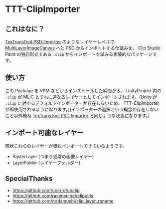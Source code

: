 # TTT-ClipImporter

## これはなに？

[TexTransTool PSD Importer](https://ttt.rs64.net/docs/Reference/TexTransToolPSDImporter) のようなレイヤーレベルで [MultiLayerImageCanvas](https://ttt.rs64.net/docs/Reference/MultiLayerImageCanvas) へと PSD からインポートする仕組みを、 Clip Studio Paint の独自形式である `.clip` からインポートを試みる実験的なパッケージです。

## 使い方

この Package を VPM などからインストールした瞬間から、 UnityProject 内の `.clip` が [MLIC](https://ttt.rs64.net/docs/Reference/MultiLayerImageCanvas) とそれに連なるレイヤーとしてインポートされます。(Unity が `.clip` に対するデフォルトインポーターが存在しないため、 TTT-ClipImporter が即使用されるようになります。)(インポーターの選択という概念が存在しないこと以外概ね [TexTransTool PSD Importer](https://ttt.rs64.net/docs/Reference/TexTransToolPSDImporter) と同じような状態になります。)

## インポート可能なレイヤー

現状これらのレイヤーが概ねインポートできているようです。

- RasterLayer (つまり通常の画像レイヤー)
- LayerFolder (レイヤーフォルダー)

## SpecialThanks

- https://github.com/unai-d/unclip
- https://github.com/rasensuihei/cliputils
- https://github.com/nodamushi/clip_layer_rename
